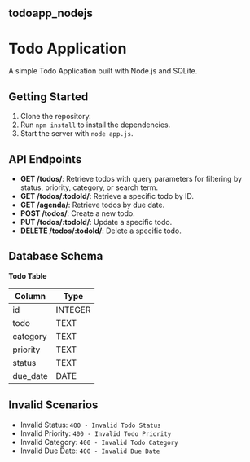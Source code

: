 ## todoapp_nodejs

# Todo Application

A simple Todo Application built with Node.js and SQLite.

## Getting Started

1. Clone the repository.
2. Run `npm install` to install the dependencies.
3. Start the server with `node app.js`.

## API Endpoints

- **GET /todos/**: Retrieve todos with query parameters for filtering by status, priority, category, or search term.
- **GET /todos/:todoId/**: Retrieve a specific todo by ID.
- **GET /agenda/**: Retrieve todos by due date.
- **POST /todos/**: Create a new todo.
- **PUT /todos/:todoId/**: Update a specific todo.
- **DELETE /todos/:todoId/**: Delete a specific todo.

## Database Schema

**Todo Table**

| Column   | Type    |
| -------- | ------- |
| id       | INTEGER |
| todo     | TEXT    |
| category | TEXT    |
| priority | TEXT    |
| status   | TEXT    |
| due_date | DATE    |

## Invalid Scenarios

- Invalid Status: `400 - Invalid Todo Status`
- Invalid Priority: `400 - Invalid Todo Priority`
- Invalid Category: `400 - Invalid Todo Category`
- Invalid Due Date: `400 - Invalid Due Date`
